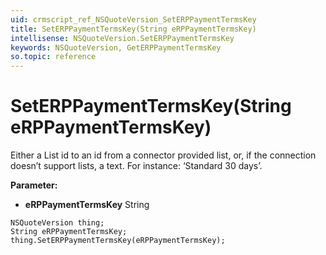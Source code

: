 ```yaml
---
uid: crmscript_ref_NSQuoteVersion_SetERPPaymentTermsKey
title: SetERPPaymentTermsKey(String eRPPaymentTermsKey)
intellisense: NSQuoteVersion.SetERPPaymentTermsKey
keywords: NSQuoteVersion, GetERPPaymentTermsKey
so.topic: reference
---
```


# SetERPPaymentTermsKey(String eRPPaymentTermsKey)

Either a List id to an id from a connector provided list, or, if the connection doesn’t support lists, a text. For instance: ‘Standard 30 days’.

**Parameter:** 
 - **eRPPaymentTermsKey** String

```crmscript
NSQuoteVersion thing;
String eRPPaymentTermsKey;
thing.SetERPPaymentTermsKey(eRPPaymentTermsKey);
```

